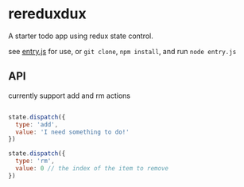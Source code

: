 # rereduxdux

A starter todo app using redux state control.

see [entry.js](./entry.js) for use, or ```git clone```, ```npm install```, and run ```node entry.js```

## API

currently support add and rm actions

```js

state.dispatch({
  type: 'add',
  value: 'I need something to do!'
})

state.dispatch({
  type: 'rm',
  value: 0 // the index of the item to remove
})

```

